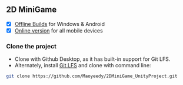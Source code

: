 ## 2D MiniGame
- [x] [Offline Builds](https://github.com/Maoyeedy/2DMiniGame_UnityProject/releases) for Windows & Android
- [x] [Online version](https://play.unity.com/mg/other/2dminigame-webgl) for all mobile devices

### Clone the project
- Clone with Github Desktop, as it has built-in support for Git LFS.
- Alternately, install [Git LFS](https://git-lfs.com/) and clone with command line:
```bash
git clone https://github.com/Maoyeedy/2DMiniGame_UnityProject.git
```
